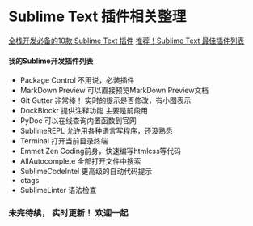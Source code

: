Sublime Text 插件相关整理
=======================

[全栈开发必备的10款 Sublime Text 插件](http://www.kuqin.com/shuoit/20141118/343277.html)
[推荐！Sublime Text 最佳插件列表](http://blog.jobbole.com/79326/)

#### 我的Sublime开发插件列表
- Package Control 不用说，必装插件
- MarkDown Preview 可以直接预览MarkDown Preview文档
- Git Gutter 非常棒！ 实时的提示是否修改，有小图表示
- DockBlockr 提供注释功能  主要是前段用
- PyDoc 可以在线查询内置函数到官网
- SublimeREPL 允许用各种语言写程序，还没熟悉
- Terminal 打开当前目录终端
- Emmet Zen Coding前身，快速编写htmlcss等代码
- AllAutocomplete 全部打开文件中搜索
- SublimeCodeIntel 更高级的自动代码提示
- ctags 
- SublimeLinter 语法检查 


### 未完待续， 实时更新！  欢迎一起
